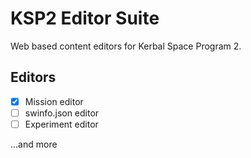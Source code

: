 # KSP2 Editor Suite
Web based content editors for Kerbal Space Program 2.

## Editors
- [x] Mission editor
- [ ] swinfo.json editor
- [ ] Experiment editor

&hellip;and more